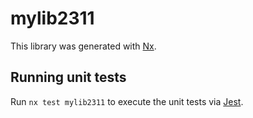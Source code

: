 # mylib2311

This library was generated with [Nx](https://nx.dev).

## Running unit tests

Run `nx test mylib2311` to execute the unit tests via [Jest](https://jestjs.io).
